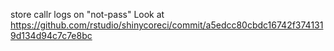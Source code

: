 store callr logs on "not-pass"
Look at https://github.com/rstudio/shinycoreci/commit/a5edcc80cbdc16742f3741319d134d94c7c7e8bc
